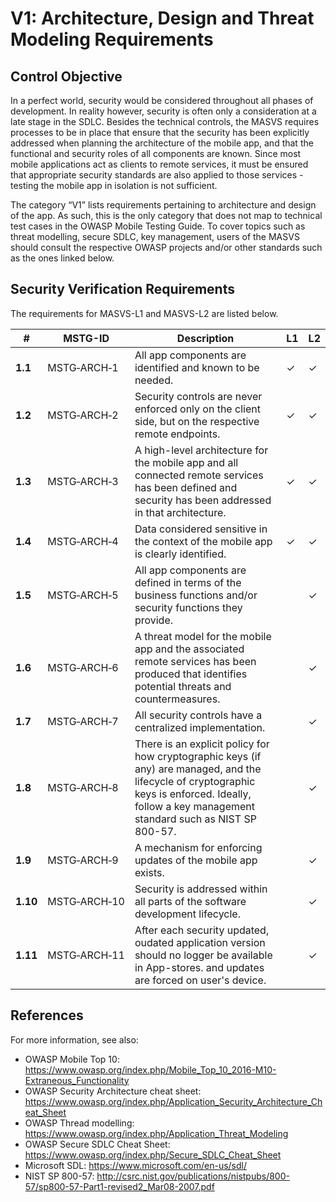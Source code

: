 # V1: Architecture, Design and Threat Modeling Requirements

## Control Objective

In a perfect world, security would be considered throughout all phases of development. In reality however, security is often only a consideration at a late stage in the SDLC. Besides the technical controls, the MASVS requires processes to be in place that ensure that the security has been explicitly addressed when planning the architecture of the mobile app, and that the functional and security roles of all components are known. Since most mobile applications act as clients to remote services, it must be ensured that appropriate security standards are also applied to those services - testing the mobile app in isolation is not sufficient.

The category “V1” lists requirements pertaining to architecture and design of the app. As such, this is the only category that does not map to technical test cases in the OWASP Mobile Testing Guide. To cover topics such as threat modelling, secure SDLC, key management, users of the MASVS should consult the respective OWASP projects and/or other standards such as the ones linked below.

<div style="page-break-after: always;"></div>

## Security Verification Requirements

The requirements for MASVS-L1 and MASVS-L2 are listed below.

| # | MSTG-ID | Description | L1 | L2 |
| --- | --- | --- | --- | --- |
| **1.1** | MSTG‑ARCH‑1 | All app components are identified and known to be needed. | ✓ | ✓ |
| **1.2** | MSTG‑ARCH‑2 | Security controls are never enforced only on the client side, but on the respective remote endpoints. | ✓ | ✓ |
| **1.3** | MSTG‑ARCH‑3 | A high-level architecture for the mobile app and all connected remote services has been defined and security has been addressed in that architecture. | ✓ | ✓ |
| **1.4** | MSTG‑ARCH‑4 | Data considered sensitive in the context of the mobile app is clearly identified. | ✓ | ✓ |
| **1.5** | MSTG‑ARCH‑5 | All app components are defined in terms of the business functions and/or security functions they provide. |   | ✓ |
| **1.6** | MSTG‑ARCH‑6 | A threat model for the mobile app and the associated remote services has been produced that identifies potential threats and countermeasures. |   | ✓ |
| **1.7** | MSTG‑ARCH‑7 | All security controls have a centralized implementation. |   | ✓ |
| **1.8** | MSTG‑ARCH‑8 | There is an explicit policy for how cryptographic keys (if any) are managed, and the lifecycle of cryptographic keys is enforced. Ideally, follow a key management standard such as NIST SP 800-57. |   | ✓ |
| **1.9** | MSTG‑ARCH‑9 | A mechanism for enforcing updates of the mobile app exists. |   | ✓ |
| **1.10** | MSTG‑ARCH‑10 | Security is addressed within all parts of the software development lifecycle. |   | ✓ |
| **1.11** | MSTG‑ARCH‑11 | After each security updated, oudated application version should no logger be available in App-stores. and updates are forced on user's device. |   | ✓ |

## References

For more information, see also:

- OWASP Mobile Top 10: <https://www.owasp.org/index.php/Mobile_Top_10_2016-M10-Extraneous_Functionality>
- OWASP Security Architecture cheat sheet: <https://www.owasp.org/index.php/Application_Security_Architecture_Cheat_Sheet>
- OWASP Thread modelling: <https://www.owasp.org/index.php/Application_Threat_Modeling>
- OWASP Secure SDLC Cheat Sheet: <https://www.owasp.org/index.php/Secure_SDLC_Cheat_Sheet>
- Microsoft SDL: <https://www.microsoft.com/en-us/sdl/>
- NIST SP 800-57: <http://csrc.nist.gov/publications/nistpubs/800-57/sp800-57-Part1-revised2_Mar08-2007.pdf>
